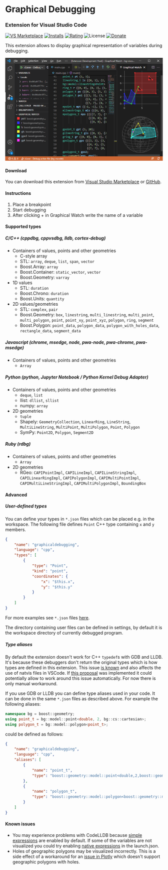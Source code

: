 # Graphical Debugging
### Extension for Visual Studio Code

[![VS Marketplace](https://vsmarketplacebadges.dev/version-short/AdamWulkiewicz.graphicaldebugging-vscode.svg)](https://marketplace.visualstudio.com/items?itemName=AdamWulkiewicz.graphicaldebugging-vscode)
[![Installs](https://vsmarketplacebadges.dev/installs-short/AdamWulkiewicz.graphicaldebugging-vscode.svg)](https://marketplace.visualstudio.com/items?itemName=AdamWulkiewicz.graphicaldebugging-vscode)
[![Rating](https://vsmarketplacebadges.dev/rating-short/AdamWulkiewicz.graphicaldebugging-vscode.svg)](https://marketplace.visualstudio.com/items?itemName=AdamWulkiewicz.graphicaldebugging-vscode)
![License](https://img.shields.io/github/license/awulkiew/graphical-debugging-vscode.svg)
[![Donate](https://img.shields.io/badge/Donate-_-yellow.svg)](https://awulkiew.github.io/donate)

This extension allows to display graphical representation of variables during debugging.

![Graphical Debugging](resources/extension.png)

#### Download

You can download this extension from [Visual Studio Marketplace](https://marketplace.visualstudio.com/items?itemName=AdamWulkiewicz.graphicaldebugging-vscode) or [GitHub](https://github.com/awulkiew/graphical-debugging-vscode/releases).

#### Instructions

1. Place a breakpoint
2. Start debugging
3. After clicking + in Graphical Watch write the name of a variable

#### Supported types

##### C/C++ (cppdbg, cppvsdbg, lldb, cortex-debug)

* Containers of values, points and other geometries
  * C-style array
  * STL: `array`, `deque`, `list`, `span`, `vector`
  * Boost.Array: `array`
  * Boost.Container: `static_vector`, `vector`
  * Boost.Geometry: `varray`
* 1D values
  * STL: `duration`
  * Boost.Chrono: `duration`   
  * Boost.Units: `quantity`   
* 2D values/geometries
  * STL: `complex`, `pair`
  * Boost.Geometry: `box`, `linestring`, `multi_linestring`, `multi_point`, `multi_polygon`, `point`, `point_xy`, `point_xyz`, `polygon`, `ring`, `segment`
  * Boost.Polygon: `point_data`, `polygon_data`, `polygon_with_holes_data`, `rectangle_data`, `segment_data`

##### Javascript (chrome, msedge, node, pwa-node, pwa-chrome, pwa-msedge)

* Containers of values, points and other geometries
  * `Array`

##### Python (python, Jupyter Notebook / Python Kernel Debug Adapter)

* Containers of values, points and other geometries
  * `deque`, `list`
  * llist: `dllist`, `sllist`
  * numpy: `array`
* 2D geometries
  * `tuple`
  * Shapely: `GeometryCollection`, `LinearRing`, `LineString`, `MultiLineString`, `MultiPoint`, `MultiPolygon`, `Point`, `Polygon`
  * SymPy: `Point2D`, `Polygon`, `Segment2D`

##### Ruby (rdbg)

* Containers of values, points and other geometries
  * `Array`
* 2D geometries
  * RGeo: `CAPIPointImpl`, `CAPILineImpl`, `CAPILineStringImpl`, `CAPILinearRingImpl`, `CAPIPolygonImpl`, `CAPIMultiPointImpl`, `CAPIMultiLineStringImpl`, `CAPIMultiPolygonImpl`, `BoundingBox`

#### Advanced

##### User-defined types

You can define your types in `*.json` files which can be placed e.g. in the workspace. The following file defines `Point` C++ type containing `x` and `y` members.
```json
{
    "name": "graphicaldebugging",
    "language": "cpp",
    "types": [
        {
            "type": "Point",
            "kind": "point",
            "coordinates": {
                "x": "$this.x",
                "y": "$this.y"
            }
        }
    ]
}
```

For more examples see `*.json` files [here](https://github.com/awulkiew/graphical-debugging-vscode/tree/master/resources).

The directory containing user files can be defined in settings, by default it is the workspace directory of currently debugged program.

##### Type aliases

By default the extension doesn't work for C++ `typedef`s with GDB and LLDB. It's because these debuggers don't return the original types which is how types are defined in this extension. This issue [is known](https://github.com/microsoft/vscode-cpptools/issues/3038) and also affects the use of natvis files in VSCode. If [this proposal](https://github.com/microsoft/MIEngine/issues/1236) was implemented it could potentially allow to work around this issue automatically. For now there is only manual workaround.

If you use GDB or LLDB you can define type aliases used in your code. It can be done in the same `*.json` files as described above. For example the following aliases:
```c++
namespace bg = boost::geometry;
using point_t = bg::model::point<double, 2, bg::cs::cartesian>;
using polygon_t = bg::model::polygon<point_t>;
```
could be defined as follows:
```json
{
    "name": "graphicaldebugging",
    "language": "cpp",
    "aliases": [
        {
            "name": "point_t",
            "type": "boost::geometry::model::point<double,2,boost::geometry::cs::cartesian>"
        },
        {
            "name": "polygon_t",
            "type": "boost::geometry::model::polygon<boost::geometry::model::point<double,2,boost::geometry::cs::cartesian>,true,true,std::vector,std::vector,std::allocator,std::allocator>"
        }
    ]
}
```

#### Known issues

* You may experience problems with CodeLLDB because [simple expressions](https://github.com/vadimcn/vscode-lldb/blob/master/MANUAL.md#expressions) are enabled by default. If some of the variables are not visualized you could try enabling [native expressions](https://github.com/vadimcn/vscode-lldb/blob/master/MANUAL.md#launching-a-new-process) in the launch.json.
* Holes of geographic polygons may be visualized incorrectly. This is a side effect of a workaround for an [issue in Plotly](https://github.com/plotly/plotly.js/issues/6044) which doesn't support geographic polygons with holes.
